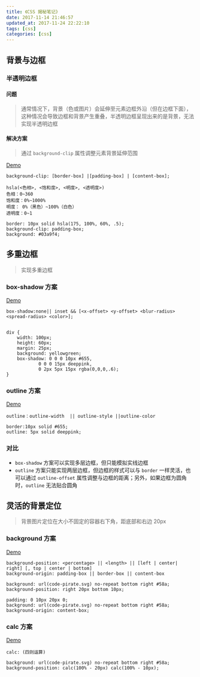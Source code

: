 ```yaml
---
title: 《CSS 揭秘笔记》
date: 2017-11-14 21:46:57
updated_at: 2017-11-24 22:22:10
tags: [css]
categories: [css]
---
```


## 背景与边框
### 半透明边框
#### 问题
>   通常情况下，背景（色或图片）会延伸至元素边框外沿（但在边框下面），这种情况会导致边框和背景产生重叠，半透明边框呈现出来的是背景，无法实现半透明边框

#### 解决方案
>   通过 `background-clip` 属性调整元素背景延伸范围

[Demo](https://codepen.io/zhanghx/pen/YExKYK)

```
background-clip: [border-box] |[padding-box] | [content-box];

hsla(<色相>, <饱和度>, <明度>, <透明度>)
色相：0~360
饱和度：0%~1000% 
明度： 0%（黑色）~100%（白色）
透明度：0~1
```

```
border: 10px solid hsla(175, 100%, 60%, .5);
background-clip: padding-box;
background: #03a9f4;  
```

## 多重边框
>   实现多重边框

### box-shadow 方案

[Demo](https://codepen.io/zhanghx/pen/dZzxpR)

```
box-shadow:none|| inset && [<x-offset> <y-offset> <blur-radius> <spread-radius> <color>];
```

```

div {
	width: 100px;
	height: 60px;
	margin: 25px;
	background: yellowgreen;
	box-shadow: 0 0 0 10px #655,
            0 0 0 15px deeppink,
            0 2px 5px 15px rgba(0,0,0,.6);
}
```

### outline 方案

[Demo](https://codepen.io/zhanghx/pen/aVyeLp)

```
outline：outline-width  || outline-style ||outline-color
```

```
border:10px solid #655;
outline: 5px solid deeppink;
```

### 对比
*   `box-shadow` 方案可以实现多层边框，但只能模拟实线边框
*   `outline` 方案只能实现两层边框，但边框的样式可以与 `border` 一样灵活，也可以通过 `outline-offset` 属性调整与边框的距离；另外，如果边框为圆角时，`outline` 无法贴合圆角

## 灵活的背景定位
>   背景图片定位在大小不固定的容器右下角，距底部和右边 20px

### background 方案
[Demo](https://codepen.io/zhanghx/pen/LOrmXM)

```
background-position: <percentage> || <length> || [left | center| right] [, top | center | bottom]
background-origin: padding-box || border-box || content-box
```

```
background: url(code-pirate.svg) no-repeat bottom right #58a;
background-position: right 20px bottom 10px;

padding: 0 10px 20px 0;
background: url(code-pirate.svg) no-repeat bottom right #58a;
background-origin: content-box;
```

### calc 方案
[Demo](https://codepen.io/zhanghx/pen/GOGdxV)

```
calc: (四则运算)
```

```
background: url(code-pirate.svg) no-repeat bottom right #58a;
background-position: calc(100% - 20px) calc(100% - 10px);
```

